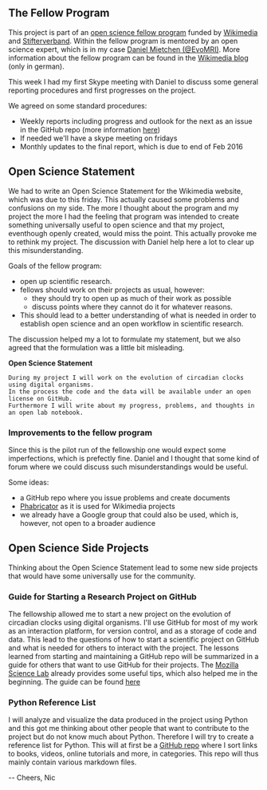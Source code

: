 ## The Fellow Program

This project is part of an [open science fellow program](https://www.wikimedia.de/wiki/Fellowprogramm) funded by [Wikimedia](https://wikimediafoundation.org/wiki/Home) and [Stifterverband](https://www.stifterverband.org/). Within the fellow program is mentored by an open science expert, which is in my case [Daniel Mietchen (@EvoMRI)](https://twitter.com/evomri?lang=de). More information about the fellow program can be found in the [Wikimedia blog](https://blog.wikimedia.de/) (only in german).

This week I had my first Skype meeting with Daniel to discuss some general reporting procedures and first progresses on the project.

We agreed on some standard procedures:

* Weekly reports including progress and outlook for the next as an issue in the GitHub repo (more information [here](https://github.com/schmelling/clock_evo/tree/master/open_notebook))
* If needed we'll have a skype meeting on fridays
* Monthly updates to the final report, which is due to end of Feb 2016

## Open Science Statement

We had to write an Open Science Statement for the Wikimedia website, which was due to this friday. This actually caused some problems and confusions on my side. The more I thought about the program and my project the more I had the feeling that program was intended to create something universally useful to open science and that my project, eventhough openly created, would miss the point. This actually provoke me to rethink my project. The discussion with Daniel help here a lot to clear up this misunderstanding.

Goals of the fellow program:
* open up scientific research.
* fellows should work on their projects as usual, however:
  * they should try to open up as much of their work as possible
  * discuss points where they cannot do it for whatever reasons.
* This should lead to a better understanding of what is needed in order to establish open science and an open workflow in scientific research.

The discussion helped my a lot to formulate my statement, but we also agreed that the formulation was a little bit misleading.

__Open Science Statement__
```
During my project I will work on the evolution of circadian clocks using digital organisms.
In the process the code and the data will be available under an open license on GitHub.
Furthermore I will write about my progress, problems, and thoughts in an open lab notebook.
```
### Improvements to the fellow program
Since this is the pilot run of the fellowship one would expect some imperfections, which is prefectly fine. Daniel and I thought that some kind of forum where we could discuss such misunderstandings would be useful.

Some ideas:
* a GitHub repo where you issue problems and create documents
* [Phabricator](https://phabricator.wikimedia.org) as it is used for Wikimedia projects
* we already have a Google group that could also be used, which is, however, not open to a broader audience

## Open Science Side Projects

Thinking about the Open Science Statement lead to some new side projects that would have some universally use for the community.

### Guide for Starting a Research Project on GitHub

The fellowship allowed me to start a new project on the evolution of circadian clocks using digital organisms. I'll use GitHub for most of my work as an interaction platform, for version control, and as a storage of code and data. This lead to the questions of how to start a scientific project on GitHub and what is needed for others to interact with the project. The lessons learned from starting and maintaining a GitHub repo will be summarized in a guide for others that want to use GitHub for their projects. The [Mozilla Science Lab](https://github.com/mozillascience/working-open-workshop) already provides some useful tips, which also helped me in the beginning. The guide can be found [here](https://github.com/schmelling/how_to_science_repo)

### Python Reference List

I will analyze and visualize the data produced in the project using Python and this got me thinking about other people that want to contribute to the project but do not know much about Python. Therefore I will try to create a reference list for Python. This will at first be a [GitHub repo](https://github.com/schmelling/python_materials) where I sort links to books, videos, online tutorials and more, in categories. This repo will thus mainly contain various markdown files.

-- Cheers, Nic
